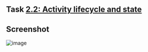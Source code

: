 <h2>Task <a href="https://codelabs.developers.google.com/codelabs/android-training-activity-lifecycle-and-state/index.html?index=..%2F..%2Fandroid-training#0">2.2: Activity lifecycle and state</a></h2>


<h2>Screenshot</h2>

![image](https://user-images.githubusercontent.com/85056996/161585601-e60c8d95-75ab-4944-8e1f-37f81015dd4f.png)
